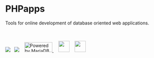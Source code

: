 <h1>PHPapps</h1>

Tools for online development of database oriented web applications.<br><br><br>

<a href="http://www.php.net/"><img src="http://php.net//images/logos/php-power-white.gif"></a>&nbsp;&nbsp;&nbsp;<a href="http://www.smarty.net"><img src="http://www.smarty.net/images/icons/smarty_icon.gif"></a>&nbsp;&nbsp;&nbsp;
<a href="https://mariadb.org">
  <img src="http://badges.mariadb.org/mariadb-badge-88x31.png"
    width="88" height="31" border="0" alt="Powered by MariaDB"
    title="Powered by MariaDB" />
</a>&nbsp;&nbsp;&nbsp;
<a href="http://codemirror.net/2/"><img height="35" src="http://codemirror.net/doc/logo.png"></a>&nbsp;&nbsp;&nbsp;
<a href="https://phpexcel.codeplex.com/"><img height="35" src="https://download-codeplex.sec.s-msft.com/Download?ProjectName=phpexcel&DownloadId=65397&Build=21031"></a>
